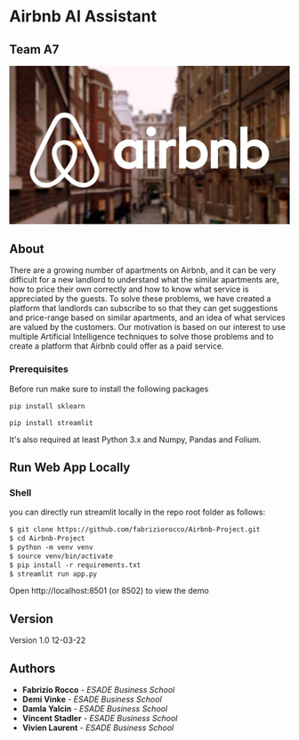 # Airbnb AI Assistant

## Team A7

![alt text](https://github.com/fabriziorocco/Airbnb-Project/blob/main/data/pict.jpg?raw=true)

## About
There are a growing number of apartments on Airbnb, and it can be 
very difficult for a new landlord to understand what the similar apartments are, how to price their own correctly and how to know what service is appreciated by the guests. To solve these problems, we have created a platform that landlords can subscribe to so that they can get suggestions and price-range based on similar apartments, and an idea of what services are valued by the customers. Our motivation is based on our interest to use multiple Artificial Intelligence techniques to solve those problems and to create a platform that Airbnb could offer as a paid service.

### Prerequisites

Before run make sure to install the following packages

```
pip install sklearn
```
```
pip install streamlit
```

It's also required at least Python 3.x and Numpy, Pandas and Folium.

## Run Web App Locally 

### Shell

you can directly run streamlit locally in the repo root folder as follows:

```shell
$ git clone https://github.com/fabriziorocco/Airbnb-Project.git
$ cd Airbnb-Project
$ python -m venv venv
$ source venv/bin/activate
$ pip install -r requirements.txt
$ streamlit run app.py
```
Open http://localhost:8501 (or 8502) to view the demo


## Version

Version 1.0 12-03-22

## Authors

* **Fabrizio Rocco** - *ESADE Business School*
* **Demi Vinke** - *ESADE Business School*
* **Damla Yalcin** - *ESADE Business School*
* **Vincent Stadler** - *ESADE Business School*
* **Vivien Laurent** - *ESADE Business School*

